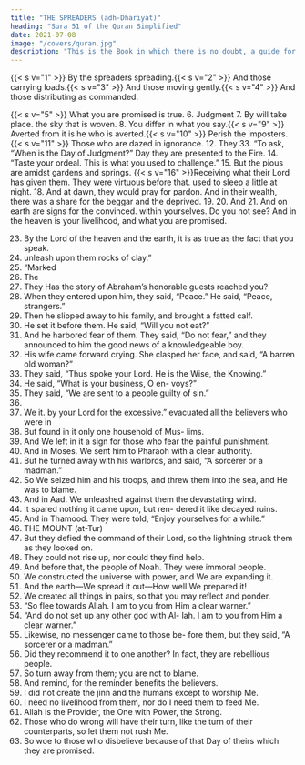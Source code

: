 ```yaml
---
title: "THE SPREADERS (adh-Dhariyat)"
heading: "Sura 51 of the Quran Simplified"
date: 2021-07-08
image: "/covers/quran.jpg"
description: "This is the Book in which there is no doubt, a guide for the righteous."
---
```



{{< s v="1" >}}  By the spreaders spreading.{{< s v="2" >}}  And those carrying loads.{{< s v="3" >}}  And those moving gently.{{< s v="4" >}}  And those distributing as commanded.

{{< s v="5" >}}  What you are promised is true.
6. Judgment
7. By
will take place.
the sky that is woven.
8. You differ in what you say.{{< s v="9" >}}  Averted
from it is he who is averted.{{< s v="10" >}}  Perish the imposters.{{< s v="11" >}}  Those who are dazed in ignorance.
12. They
33. “To
ask, “When is the Day of Judgment?”
Day they are presented to the Fire.
14. “Taste your ordeal. This is what you used
to challenge.”
15. But the pious are amidst gardens and
springs.
{{< s v="16" >}}Receiving what their Lord has given them.
They were virtuous before that.
used to sleep a little at night.
18. And
at dawn, they would pray for pardon.
And in their wealth, there was a share for
the beggar and the deprived.
19.
20. And
21. And
on earth are signs for the convinced.
within yourselves. Do you not see?
And in the heaven is your livelihood, and
what you are promised.

23. By the Lord of the heaven and the earth, it is as true as the fact that you speak.
22. unleash upon them rocks of clay.”
34. “Marked
13. The
17. They
Has the story of Abraham’s honorable
guests reached you?
25. When they entered upon him, they said,
“Peace.” He said, “Peace, strangers.”
26. Then he slipped away to his family, and
brought a fatted calf.
27. He set it before them. He said, “Will you
not eat?”
28. And he harbored fear of them. They said,
“Do not fear,” and they announced to him the
good news of a knowledgeable boy.
29. His wife came forward crying. She clasped
her face, and said, “A barren old woman?”
30. They said, “Thus spoke your Lord. He is
the Wise, the Knowing.”
31. He said, “What is your business, O en-
voys?”
32. They said, “We are sent to a people guilty
of sin.”
24.
35. We
it.
by your Lord for the excessive.”
evacuated all the believers who were in
36. But found in it only one household of Mus-
lims.
37. And We left in it a sign for those who fear
the painful punishment.
38. And in Moses. We sent him to Pharaoh
with a clear authority.
39. But he turned away with his warlords, and
said, “A sorcerer or a madman.”
40. So We seized him and his troops, and
threw them into the sea, and He was to
blame.
41. And in Aad. We unleashed against them
the devastating wind.
42. It spared nothing it came upon, but ren-
dered it like decayed ruins.
43. And in Thamood. They were told, “Enjoy
yourselves for a while.”
20052. THE MOUNT (at-Tur)
44. But they defied the command of their Lord,
so the lightning struck them as they looked
on.
45. They could not rise up, nor could they find
help.
46. And before that, the people of Noah. They
were immoral people.
47. We constructed the universe with power,
and We are expanding it.
48. And the earth—We spread it out—How
well We prepared it!
49. We created all things in pairs, so that you
may reflect and ponder.
50. “So flee towards Allah. I am to you from
Him a clear warner.”
51. “And do not set up any other god with Al-
lah. I am to you from Him a clear warner.”
52. Likewise, no messenger came to those be-
fore them, but they said, “A sorcerer or a
madman.”
53. Did they recommend it to one another? In
fact, they are rebellious people.
54. So turn away from them; you are not to
blame.
55. And remind, for the reminder benefits the
believers.
56. I did not create the jinn and the humans
except to worship Me.
57. I need no livelihood from them, nor do I
need them to feed Me.
58. Allah is the Provider, the One with Power,
the Strong.
59. Those who do wrong will have their turn,
like the turn of their counterparts, so let them
not rush Me.
60. So woe to those who disbelieve because of
that Day of theirs which they are promised.

